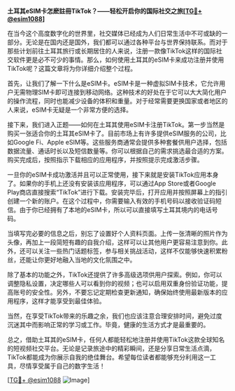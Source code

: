 **土耳其eSIM卡怎麽註冊TikTok？——轻松开启你的国际社交之旅[[TG💪+ @esim1088](https://t.me/s/esim1088)]**

在当今这个高度数字化的世界里，社交媒体已经成为人们日常生活中不可或缺的一部分。无论是在国内还是国外，我们都可以通过各种平台与世界保持联系。而对于那些计划前往土耳其旅行或长期居住的人来说，注册一款像TikTok这样的国际社交软件更是必不可少的事情。那么，如何使用土耳其的eSIM卡来成功注册并使用TikTok呢？这篇文章将为你详细介绍整个过程。

首先，让我们了解一下什么是eSIM卡。eSIM卡是一种虚拟SIM卡技术，它允许用户无需物理SIM卡即可连接到移动网络。这种技术的好处在于它可以大大简化用户的操作流程，同时也能减少设备的体积和重量。对于经常需要更换国家或者地区的人来说，eSIM卡无疑是一个非常方便的选择。

接下来，我们进入正题——如何在土耳其使用eSIM卡注册TikTok。第一步当然是购买一张适合你的土耳其eSIM卡了。目前市场上有许多提供eSIM服务的公司，比如Google Fi、Apple eSIM等。这些服务商通常会提供多种套餐供用户选择，包括数据流量、通话时长以及短信数量等。你可以根据自己的需求挑选最合适的方案。购买完成后，按照指示下载相应的应用程序，并按照提示完成激活步骤。

一旦你的eSIM卡成功激活并且可以正常使用，接下来就是安装TikTok应用本身了。如果你的手机上还没有安装该应用程序，可以通过App Store或者Google Play商店直接搜索“TikTok”进行下载。安装完毕后，打开应用并按照屏幕上的指引创建一个新的账户。在这个过程中，你需要输入有效的手机号码以接收验证码短信。由于你已经拥有了本地的eSIM卡，所以可以直接填写土耳其境内的电话号码。

当填写完必要的信息之后，别忘了设置好个人资料页面。上传一张清晰的照片作为头像，再加上一段简短有趣的自我介绍，这样可以让其他用户更容易注意到你。此外，还可以关注一些热门话题标签，参与相关挑战活动，这样不仅能够快速积累粉丝，还能让你更好地融入当地的文化氛围之中。

除了基本的功能之外，TikTok还提供了许多高级选项供用户探索。例如，你可以调整隐私设置，决定哪些人可以看到你的视频；也可以启用双重身份验证功能，提高账号的安全性。另外，不要忘记定期检查更新通知，确保始终使用最新版本的应用程序，这样才能享受到最佳体验。

当然，在享受TikTok带来的乐趣之余，我们也应该注意合理安排时间，避免过度沉迷其中而影响正常的学习或工作。毕竟，健康的生活方式才是最重要的。

总之，借助土耳其的eSIM卡，任何人都能轻松地注册并使用TikTok这款全球知名的短视频社交平台。无论是记录旅途中的精彩瞬间，还是分享日常生活点滴，TikTok都能成为你展示自我的绝佳舞台。希望每位读者都能够充分利用这一工具，尽情享受属于自己的数字生活！

[[TG💪+ @esim1088](https://t.me/s/esim1088) ![Image](https://i.postimg.cc/4NQfJmqS/Snipaste-2025-05-13-00-14-12.png)]